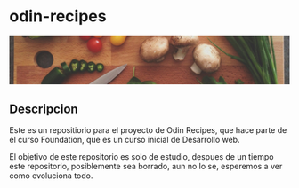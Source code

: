 # odin-recipes
<img src="https://github.com/soykallo/odin-recipes/blob/main/images/image-readme.jpg" alt="Imagen de cocina" style="border-radius: 20 px;">

## Descripcion
Este es un repositiorio para el proyecto de Odin Recipes, que hace parte de el curso Foundation, que es un curso inicial de Desarrollo web.

El objetivo de este repositorio es solo de estudio, despues de un tiempo este repositorio, posiblemente sea borrado, aun no lo se, esperemos a ver como evoluciona todo.
